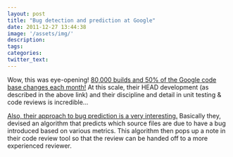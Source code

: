 ```yaml
---
layout: post
title: "Bug detection and prediction at Google"
date: 2011-12-27 13:44:38
image: '/assets/img/'
description:
tags:
categories:
twitter_text:
---
```

Wow, this was eye-opening! [80,000 builds and 50% of the Google code base changes each month!](http://www.infoq.com/presentations/Development-at-Google) At this scale, their HEAD development (as described in the above link) and  their discipline and detail in unit testing & code reviews is incredible…

[Also, their approach to bug prediction is a very interesting.](http://google-engtools.blogspot.com/2011/12/bug-prediction-at-google.html) Basically they, devised an algorithm that predicts which source files are due to have a bug introduced based on various metrics. This algorithm then pops up a note in their code review tool so that the review can be handed off to a more experienced reviewer.
